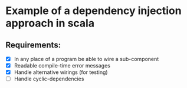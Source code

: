 # Example of a dependency injection approach in scala

## Requirements:
- [x] In any place of a program be able to wire a sub-component
- [x] Readable compile-time error messages
- [x] Handle alternative wirings (for testing)
- [ ] Handle cyclic-dependencies
